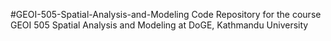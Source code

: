 #GEOI-505-Spatial-Analysis-and-Modeling
Code Repository for the course GEOI 505 Spatial Analysis and Modeling at DoGE, Kathmandu University
